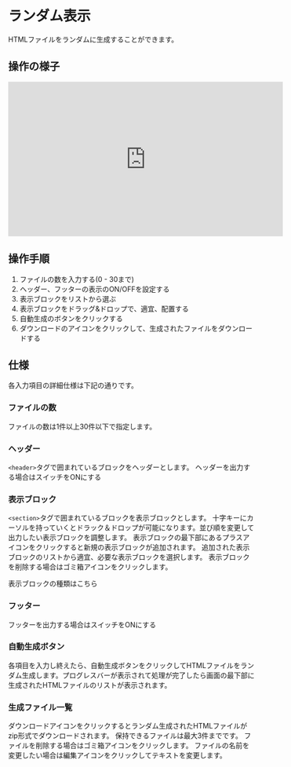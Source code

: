 # ランダム表示

HTMLファイルをランダムに生成することができます。

## 操作の様子
<iframe width="560" height="315" src="https://www.youtube.com/embed/zEe2HotKLCU" frameborder="0" allow="accelerometer; autoplay; encrypted-media; gyroscope; picture-in-picture" allowfullscreen></iframe>

## 操作手順
1. ファイルの数を入力する(0 - 30まで)
1. ヘッダー、フッターの表示のON/OFFを設定する
1. 表示ブロックをリストから選ぶ
1. 表示ブロックをドラッグ&ドロップで、適宜、配置する
1. 自動生成のボタンをクリックする
1. ダウンロードのアイコンをクリックして、生成されたファイルをダウンロードする

## 仕様
各入力項目の詳細仕様は下記の通りです。

### ファイルの数
ファイルの数は1件以上30件以下で指定します。

### ヘッダー
`<header>`タグで囲まれているブロックをヘッダーとします。
ヘッダーを出力する場合はスイッチをONにする

### 表示ブロック
`<section>`タグで囲まれているブロックを表示ブロックとします。
十字キーにカーソルを持っていくとドラック＆ドロップが可能になります。並び順を変更して出力したい表示ブロックを調整します。
表示ブロックの最下部にあるプラスアイコンをクリックすると新規の表示ブロックが追加されます。
追加された表示ブロックのリストから適宜、必要な表示ブロックを選択します。
表示ブロックを削除する場合はゴミ箱アイコンをクリックします。

表示ブロックの種類はこちら

### フッター
フッターを出力する場合はスイッチをONにする

### 自動生成ボタン
各項目を入力し終えたら、自動生成ボタンをクリックしてHTMLファイルをランダム生成します。プログレスバーが表示されて処理が完了したら画面の最下部に生成されたHTMLファイルのリストが表示されます。

### 生成ファイル一覧
ダウンロードアイコンをクリックするとランダム生成されたHTMLファイルがzip形式でダウンロードされます。
保持できるファイルは最大3件までです。
ファイルを削除する場合はゴミ箱アイコンをクリックします。
ファイルの名前を変更したい場合は編集アイコンをクリックしてテキストを変更します。
